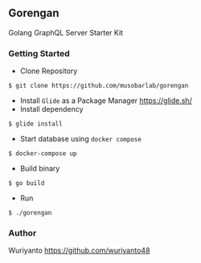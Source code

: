 ## Gorengan

Golang GraphQL Server Starter Kit

### Getting Started

- Clone Repository
```shell
$ git clone https://github.com/musobarlab/gorengan
```

- Install `Glide` as a Package Manager https://glide.sh/
- Install dependency
```shell
$ glide install
```
- Start database using `docker compose`
```shell
$ docker-compose up
```
- Build binary
```shell
$ go build
```
- Run
```shell
$ ./gorengan
```

### Author

Wuriyanto https://github.com/wuriyanto48